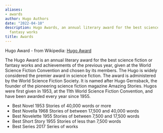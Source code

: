 ```yaml
---
aliases:
- awards
author: Hugo Authors
date: "2022-04-10"
description: Hugo Awards, an annual literary award for the best science fiction or
  fantasy works
title: Awards
---
```


Hugo Award - from Wikipedia: [Hugo Award](https://en.wikipedia.org/wiki/Hugo_Award)

The Hugo Award is an annual literary award for the best science fiction or fantasy works and achievements of the previous year, given at the World Science Fiction Convention and chosen by its members. The Hugo is widely considered the premier award in science fiction. The award is administered by the World Science Fiction Society. It is named after Hugo Gernsback, the founder of the pioneering science fiction magazine Amazing Stories. Hugos were first given in 1953, at the 11th World Science Fiction Convention, and have been awarded every year since 1955.

- Best Novel 1953 Stories of 40,000 words or more
- Best Novella 1968 Stories of between 17,500 and 40,000 words
- Best Novelette 1955 Stories of between 7,500 and 17,500 words
- Best Short Story 1955 Stories of less than 7,500 words
- Best Series 2017 Series of works
